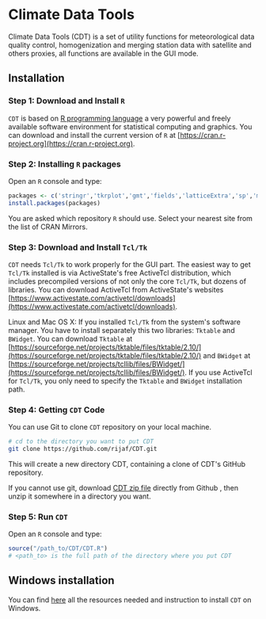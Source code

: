 # Climate Data Tools
Climate Data Tools (CDT) is a  set of utility functions for meteorological data quality control, homogenization and merging station data with satellite and others proxies, all functions are  available in the GUI mode.

## Installation

### Step 1: Download and Install `R`

`CDT` is based on [R programming language](https://www.r-project.org/) a very powerful and freely available software environment for statistical computing and graphics. You can download and install the current version of `R` at [https://cran.r-project.org](https://cran.r-project.org).

### Step 2: Installing `R` packages

Open an `R` console and type:

```R
packages <- c('stringr','tkrplot','gmt','fields','latticeExtra','sp','maptools','gstat','automap','rgeos','reshape2','ncdf4','rgdal','foreach','doParallel')
install.packages(packages)
```
You are asked which repository `R` should use. Select your nearest site from the list of CRAN Mirrors.

### Step 3: Download and Install `Tcl/Tk`

`CDT` needs `Tcl/Tk` to work properly for the GUI part. The easiest way to get `Tcl/Tk` installed is via ActiveState's free ActiveTcl distribution, which includes precompiled versions of not only the core `Tcl/Tk`, but dozens of libraries. You can download ActiveTcl from ActiveState's websites [https://www.activestate.com/activetcl/downloads](https://www.activestate.com/activetcl/downloads).

Linux and Mac OS X: If you installed `Tcl/Tk` from the system's software manager. You have to install separately this two libraries: `Tktable` and `BWidget`.
You can download `Tktable` at [https://sourceforge.net/projects/tktable/files/tktable/2.10/](https://sourceforge.net/projects/tktable/files/tktable/2.10/) and `BWidget` at [https://sourceforge.net/projects/tcllib/files/BWidget/](https://sourceforge.net/projects/tcllib/files/BWidget/). If you use ActiveTcl for `Tcl/Tk`, you only need to specify the `Tktable`  and `BWidget` installation path.

### Step 4: Getting `CDT` Code

You can use Git to clone `CDT` repository on your local machine. 

```bash
# cd to the directory you want to put CDT
git clone https://github.com/rijaf/CDT.git
```
This will create a new directory CDT, containing a clone of CDT's GitHub repository. 

If you cannot use git, download [CDT zip file](https://github.com/rijaf/CDT/archive/master.zip) directly from Github , then unzip it somewhere in a directory you want.

### Step 5: Run `CDT`

Open an `R` console and type:

```R
source("/path_to/CDT/CDT.R")
# <path_to> is the full path of the directory where you put CDT
```
## Windows installation

 You can find [here](https://drive.google.com/drive/folders/0B47a4XJ9R4b6cVVycVVWTzZIMlk) all the resources needed and instruction to install `CDT` on Windows.


